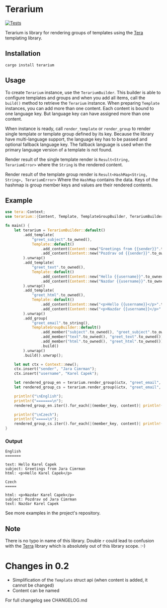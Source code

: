 # Terarium

[![Tests](https://github.com/elmordo/terarium/actions/workflows/tests.yml/badge.svg)](https://github.com/elmordo/terarium/actions/workflows/tests.yml)

Terarium is library for rendering groups of templates using the [Tera](https://github.com/Keats/tera) templating library.

## Installation

```shell
cargo install terarium
```

## Usage

To create `Terarium` instance, use the `TerariumBuilder`. This builder is able to configure templates and groups and 
when you add all items, call the `build()` method to retrieve the `Terarium` instance. When preparing `Template` 
instances, you can add more than one content. Each content is bound to one language key. But language key can have 
assigned more than one content.

When instance is ready, call `render_template` or `render_group` to render single template or template group defined by 
its key. Because the library have multi-language support, the language key has to be passed and optional fallback 
language key. The fallback language is used when the primary language version of a template is not found.

Render result of the single template render is `Result<String, TerariumError>` where the `String` is the rendered 
content.

Render result of the template group render is `Result<HashMap<String, String>, TerariumError>` Where the `HashMap` 
contains the data. Keys of the hashmap is group member keys and values are their rendered contents.

## Example

```rust
use tera::Context;
use terarium::{Content, Template, TemplateGroupBuilder, TerariumBuilder};

fn main() {
    let terarium = TerariumBuilder::default()
        .add_template(
            "greet_subject".to_owned(),
            Template::default()
                .add_content(Content::new("Greetings from {{sender}}".to_owned(), vec!["en".to_owned()])).unwrap()
                .add_content(Content::new("Pozdrav od {{sender}}".to_owned(), vec!["cs".to_owned()])).unwrap()
        ).unwrap()
        .add_template(
            "greet_text".to_owned(),
            Template::default()
                .add_content(Content::new("Hello {{username}}".to_owned(), vec!["en".to_owned()])).unwrap()
                .add_content(Content::new("Nazdar {{username}}".to_owned(), vec!["cs".to_owned()])).unwrap()
        ).unwrap()
        .add_template(
            "greet_html".to_owned(),
            Template::default()
                .add_content(Content::new("<p>Hello {{username}}</p>".to_owned(), vec!["en".to_owned()])).unwrap()
                .add_content(Content::new("<p>Nazdar {{username}}</p>".to_owned(), vec!["cs".to_owned()])).unwrap()
        ).unwrap()
        .add_group(
            "greet_email".to_string(),
            TemplateGroupBuilder::default()
                .add_member("subject".to_owned(), "greet_subject".to_owned())
                .add_member("text".to_owned(), "greet_text".to_owned())
                .add_member("html".to_owned(), "greet_html".to_owned())
                .build()
        ).unwrap()
        .build().unwrap();

    let mut ctx = Context::new();
    ctx.insert("sender", "Jara Cimrman");
    ctx.insert("username", "Karel Capek");

    let rendered_group_en = terarium.render_group(&ctx, "greet_email", "en", None).unwrap();
    let rendered_group_cs = terarium.render_group(&ctx, "greet_email", "cs", None).unwrap();

    println!("\nEnglish");
    println!("=======\n");
    rendered_group_en.iter().for_each(|(member_key, content)| println!("{}: {}", member_key, content));

    println!("\nCzech");
    println!("=====\n");
    rendered_group_cs.iter().for_each(|(member_key, content)| println!("{}: {}", member_key, content));
}
```

### Output

```
English
=======

text: Hello Karel Capek
subject: Greetings from Jara Cimrman
html: <p>Hello Karel Capek</p>

Czech
=====

html: <p>Nazdar Karel Capek</p>
subject: Pozdrav od Jara Cimrman
text: Nazdar Karel Capek

```

See more examples in the project's repository.

## Note

There is no typo in name of this library. Double `r` could lead to confusion with the
[Terra](https://crates.io/crates/terra) library which is absolutely out of this library scope. :-)  

# Changes in 0.2

* Simplification of the `Template` struct api (when content is added, it cannot be changed)
* Content can be named

For full changelog see CHANGELOG.md
